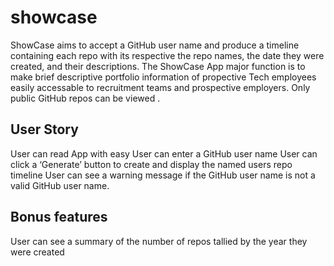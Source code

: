 # showcase
ShowCase aims to accept a GitHub user name and produce a timeline containing each repo with its respective the repo names, the date they were created, and their descriptions. The ShowCase App major function is to make brief descriptive portfolio information of propective Tech employees easily accessable to recruitment teams and prospective employers. 
Only public GitHub repos can be viewed .

## User Story
User can read App with easy 
User can enter a GitHub user name
User can click a ‘Generate’ button to create and display the named users repo timeline
User can see a warning message if the GitHub user name is not a valid GitHub user name.

## Bonus features
User can see a summary of the number of repos tallied by the year they were created

